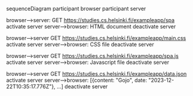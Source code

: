 sequenceDiagram
participant browser
participant server

browser-->server: GET https://studies.cs.helsinki.fi/exampleapp/spa
activate server
server-->browser: HTML document
deactivate server

browser-->server GET https://studies.cs.helsinki.fi/exampleapp/main.css
activate server
server-->browser: CSS file
deactivate server

browser-->server GET https://studies.cs.helsinki.fi/exampleapp/spa.js
activate server
server-->browser: Javascript file
deactivate server

browser-->server GET https://studies.cs.helsinki.fi/exampleapp/data.json
activate server
server-->browser: [{content: "Gojo", date: "2023-12-22T10:35:17.776Z"}, ...]
deactivate server
